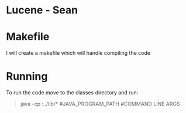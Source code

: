 # Lucene - Sean

# Makefile
I will create a makefile which will handle compiling the code

# Running
To run the code move to the classes directory and run:
>java -cp :../lib/* #JAVA_PROGRAM_PATH #COMMAND LINE ARGS
